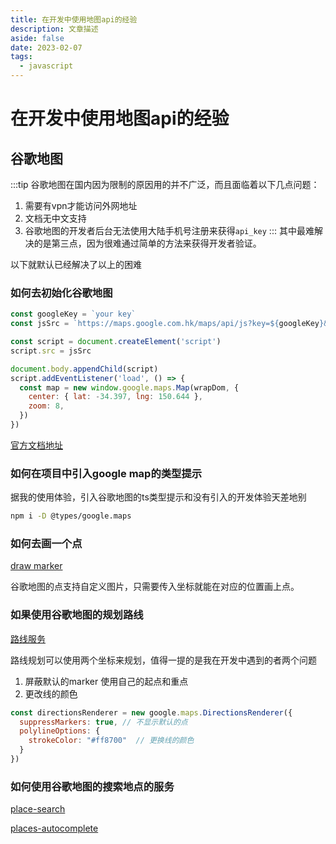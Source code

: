```yaml
---
title: 在开发中使用地图api的经验
description: 文章描述
aside: false
date: 2023-02-07
tags:
  - javascript
---
```


# 在开发中使用地图api的经验

## 谷歌地图

:::tip
谷歌地图在国内因为限制的原因用的并不广泛，而且面临着以下几点问题：
1. 需要有vpn才能访问外网地址
2. 文档无中文支持
3. 谷歌地图的开发者后台无法使用大陆手机号注册来获得`api_key`
:::
其中最难解决的是第三点，因为很难通过简单的方法来获得开发者验证。

以下就默认已经解决了以上的困难
### 如何去初始化谷歌地图

```js
const googleKey = `your key`
const jsSrc = `https://maps.google.com.hk/maps/api/js?key=${googleKey}&language=zh-CN&libraries=places`

const script = document.createElement('script')
script.src = jsSrc

document.body.appendChild(script)
script.addEventListener('load', () => {
  const map = new window.google.maps.Map(wrapDom, {
    center: { lat: -34.397, lng: 150.644 },
    zoom: 8,
  })
})
```
[官方文档地址](https://developers.google.com/maps/documentation/javascript/examples/map-simple)
### 如何在项目中引入google map的类型提示

据我的使用体验，引入谷歌地图的ts类型提示和没有引入的开发体验天差地别

```sh
npm i -D @types/google.maps
```

### 如何去画一个点

[draw marker](https://developers.google.com/maps/documentation/javascript/examples/marker-simple)

谷歌地图的点支持自定义图片，只需要传入坐标就能在对应的位置画上点。

### 如果使用谷歌地图的规划路线

[路线服务 ](https://developers.google.com/maps/documentation/javascript/examples/directions-simple)

路线规划可以使用两个坐标来规划，值得一提的是我在开发中遇到的者两个问题

1. 屏蔽默认的marker 使用自己的起点和重点
2. 更改线的颜色

```javascript
const directionsRenderer = new google.maps.DirectionsRenderer({
  suppressMarkers: true, // 不显示默认的点
  polylineOptions: {
    strokeColor: "#ff8700"  // 更换线的颜色
  }
})
```

### 如何使用谷歌地图的搜索地点的服务
[place-search](https://developers.google.com/maps/documentation/javascript/examples/place-search)

[places-autocomplete](https://developers.google.com/maps/documentation/javascript/examples/places-autocomplete)
